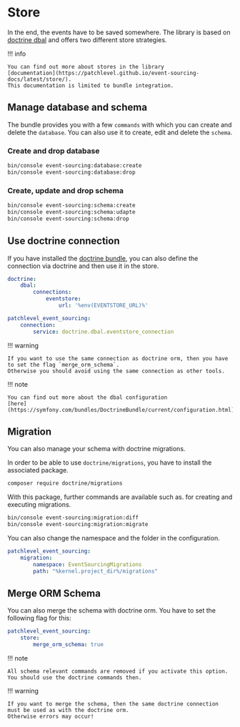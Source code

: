 # Store

In the end, the events have to be saved somewhere.
The library is based on [doctrine dbal](https://www.doctrine-project.org/projects/dbal.html)
and offers two different store strategies.

!!! info

    You can find out more about stores in the library 
    [documentation](https://patchlevel.github.io/event-sourcing-docs/latest/store/). 
    This documentation is limited to bundle integration.

## Manage database and schema

The bundle provides you with a few `commands` with which you can create and delete the `database`. 
You can also use it to create, edit and delete the `schema`.

### Create and drop database

```bash
bin/console event-sourcing:database:create
bin/console event-sourcing:database:drop
```

### Create, update and drop schema

```bash
bin/console event-sourcing:schema:create
bin/console event-sourcing:schema:udapte
bin/console event-sourcing:schema:drop
```

## Use doctrine connection

If you have installed the [doctrine bundle](https://github.com/doctrine/DoctrineBundle), 
you can also define the connection via doctrine and then use it in the store.

```yaml
doctrine:
    dbal:
        connections:
            eventstore:
                url: '%env(EVENTSTORE_URL)%'

patchlevel_event_sourcing:
    connection:
        service: doctrine.dbal.eventstore_connection
```

!!! warning

    If you want to use the same connection as doctrine orm, then you have to set the flag `merge_orm_schema`. 
    Otherwise you should avoid using the same connection as other tools.

!!! note

    You can find out more about the dbal configuration 
    [here](https://symfony.com/bundles/DoctrineBundle/current/configuration.html).

## Migration

You can also manage your schema with doctrine migrations.

In order to be able to use `doctrine/migrations`,
you have to install the associated package.

```bash
composer require doctrine/migrations
```

With this package, further commands are available such as. 
for creating and executing migrations.

```bash
bin/console event-sourcing:migration:diff
bin/console event-sourcing:migration:migrate
```

You can also change the namespace and the folder in the configuration.

```yaml
patchlevel_event_sourcing:
    migration:
        namespace: EventSourcingMigrations
        path: "%kernel.project_dir%/migrations"
```


## Merge ORM Schema

You can also merge the schema with doctrine orm. You have to set the following flag for this:

```yaml
patchlevel_event_sourcing:
    store:
        merge_orm_schema: true
```

!!! note

    All schema relevant commands are removed if you activate this option. You should use the doctrine commands then.

!!! warning

    If you want to merge the schema, then the same doctrine connection must be used as with the doctrine orm. 
    Otherwise errors may occur!
